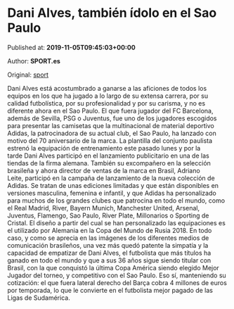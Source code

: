 
# Dani Alves, también ídolo en el Sao Paulo

Published at: **2019-11-05T09:45:03+00:00**

Author: **SPORT.es**

Original: [sport](https://www.sport.es/es/noticias/futbol-america/dani-alves-tambien-idolo-sao-paulo-7714918)

Dani Alves está acostumbrado a ganarse a las aficiones de todos los equipos en los que ha jugado a lo largo de su extensa carrera, por su calidad futbolística, por su profesionalidad y por su carisma, y no es diferente ahora en el Sao Paulo.
El que fuera jugador del FC Barcelona, además de Sevilla, PSG o Juventus, fue uno de los jugadores escogidos para presentar las camisetas que la multinacional de material deportivo Adidas, la patrocinadora de su actual club, el Sao Paulo, ha lanzado con motivo del 70 aniversario de la marca.
La plantilla del conjunto paulista estrenó la equipación de entrenamiento este pasado lunes y por la tarde Dani Alves participó en el lanzamiento publicitario en una de las tiendas de la firma alemana. También su excompañero en la selección brasileña y ahora director de ventas de la marca en Brasil, Adriano Leite, participó en la campaña de lanzamiento de la nueva colección de Adidas.
Se tratan de unas ediciones limitadas y que están disponibles en versiones masculina, femenina e infantil, y que Adidas ha personalizado para muchos de los grandes clubes que patrocina en todo el mundo, como el Real Madrid, River, Bayern Munich, Manchester United, Arsenal, Juventus, Flamengo, Sao Paulo, River Plate, Millonarios o Sporting de Cristal. El diseño a partir del cual se han personalizado las equipaciones es el utilizado por Alemania en la Copa del Mundo de Rusia 2018.
En todo caso, y como se aprecia en las imágenes de los diferentes medios de comunicación brasileños, una vez más quedó patente la simpatía y la capacidad de empatizar de Dani Alves, el futbolista que más títulos ha ganado en todo el mundo y que a sus 36 años sigue siendo titular con Brasil, con la que conquistó la última Copa América siendo elegido Mejor Jugador del torneo, y competitivo con el Sao Paulo. Eso sí, manteniendo su cotización: el que fuera lateral derecho del Barça cobra 4 millones de euros por temporada, lo que le convierte en el futbolista mejor pagado de las Ligas de Sudamérica. 
